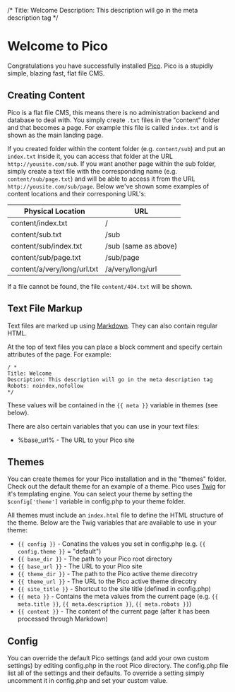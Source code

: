 /*
Title: Welcome
Description: This description will go in the meta description tag
*/

# Welcome to Pico

Congratulations you have successfully installed [Pico](http://pico.dev7studios.com). Pico is a stupidly simple, blazing fast, flat file CMS.

## Creating Content

Pico is a flat file CMS, this means there is no administration backend and database to deal with. You simply create `.txt` files in the "content"
folder and that becomes a page. For example this file is called `index.txt` and is shown as the main landing page. 

If you created folder within the content folder (e.g. `content/sub`) and put an `index.txt` inside it, you can access that folder at the URL 
`http://yousite.com/sub`. If you want another page within the sub folder, simply create a text file with the corresponding name (e.g. `content/sub/page.txt`)
and will be able to access it from the URL `http://yousite.com/sub/page`. Below we've shown some examples of content locations and their corresponing URL's:

<table>
	<thead>
		<tr><th>Physical Location</th><th>URL</th></tr>
	</thead>
	<tbody>
		<tr><td>content/index.txt</td><td>/</td></tr>
		<tr><td>content/sub.txt</td><td>/sub</td></tr>
		<tr><td>content/sub/index.txt</td><td>/sub (same as above)</td></tr>
		<tr><td>content/sub/page.txt</td><td>/sub/page</td></tr>
		<tr><td>content/a/very/long/url.txt</td><td>/a/very/long/url</td></tr>
	</tbody>
</table>

If a file cannot be found, the file `content/404.txt` will be shown.

## Text File Markup

Text files are marked up using [Markdown](http://daringfireball.net/projects/markdown/syntax). They can also contain regular HTML.

At the top of text files you can place a block comment and specify certain attributes of the page. For example:

	/ *
	Title: Welcome
	Description: This description will go in the meta description tag
	Robots: noindex,nofollow
	*/

These values will be contained in the `{{ meta }}` variable in themes (see below).

There are also certain variables that you can use in your text files:

* &#37;base_url&#37; - The URL to your Pico site

## Themes

You can create themes for your Pico installation and in the "themes" folder. Check out the default theme for an example of a theme. Pico uses
[Twig](http://twig.sensiolabs.org/documentation) for it's templating engine. You can select your theme by setting the `$config['theme']` variable
in config.php to your theme folder.

All themes must include an `index.html` file to define the HTML structure of the theme. Below are the Twig variables that are available to use in your theme:

* `{{ config }}` - Conatins the values you set in config.php (e.g. `{{ config.theme }}` = "default")
* `{{ base_dir }}` - The path to your Pico root directory
* `{{ base_url }}` - The URL to your Pico site
* `{{ theme_dir }}` - The path to the Pico active theme direcotry
* `{{ theme_url }}` - The URL to the Pico active theme direcotry
* `{{ site_title }}` - Shortcut to the site title (defined in config.php)
* `{{ meta }}` - Contains the meta values from the current page (e.g. `{{ meta.title }}`, `{{ meta.description }}`, `{{ meta.robots }}`)
* `{{ content }}` - The content of the current page (after it has been processed through Markdown)

## Config

You can override the default Pico settings (and add your own custom settings) by editing config.php in the root Pico directory. The config.php file
list all of the settings and their defaults. To override a setting simply uncomment it in config.php and set your custom value.
